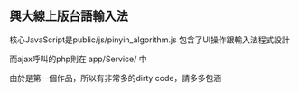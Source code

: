 ## 興大線上版台語輸入法

核心JavaScript是public/js/pinyin_algorithm.js
包含了UI操作跟輸入法程式設計


而ajax呼叫的php則在 app/Service/ 中

由於是第一個作品，所以有非常多的dirty code，請多多包涵
